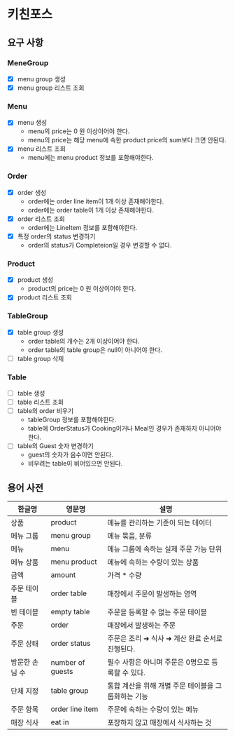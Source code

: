 # 키친포스

## 요구 사항
### MeneGroup
-[x]  menu group 생성
-[x]  menu group 리스트 조회

### Menu
-[x]  menu 생성
   * menu의 price는 0 원 이상이어야 한다.
   * menu의 price는 해당 menu에 속한 product price의 sum보다 크면 안된다.
-[x]  menu 리스트 조회
   * menu에는 menu product 정보를 포함해야한다.

### Order
-[x]  order 생성
   * order에는 order line item이 1개 이상 존재해야한다.
   * order에는 order table이 1개 이상 존재해야한다.
-[x]  order 리스트 조회
   * order에는 LineItem 정보를 포함해야한다.
-[x]  특정 order의 status 변경하기
   * order의 status가 Completeion일 경우 변경할 수 없다.

### Product
-[x]  product 생성
   * product의 price는 0 원 이상이어야 한다.
-[x]  product 리스트 조회

### TableGroup
-[x]  table group 생성
   * order table의 개수는 2개 이상이어야 한다.
   * order table의 table group은 null이 아니어야 한다.
-[ ]  table group 삭제

### Table
-[ ]  table 생성
-[ ]  table 리스트 조회
-[ ]  table의 order 비우기
   * tableGroup 정보를 포함해야한다.
   * table에 OrderStatus가 Cooking이거나 Meal인 경우가 존재하지 아니어야 한다.
-[ ]  table의 Guest 숫자 변경하기
   * guest의 숫자가 음수이면 안된다.
   * 비우려는 table이 비어있으면 안된다.



## 용어 사전

| 한글명 | 영문명 | 설명 |
| --- | --- | --- |
| 상품 | product | 메뉴를 관리하는 기준이 되는 데이터 |
| 메뉴 그룹 | menu group | 메뉴 묶음, 분류 |
| 메뉴 | menu | 메뉴 그룹에 속하는 실제 주문 가능 단위 |
| 메뉴 상품 | menu product | 메뉴에 속하는 수량이 있는 상품 |
| 금액 | amount | 가격 * 수량 |
| 주문 테이블 | order table | 매장에서 주문이 발생하는 영역 |
| 빈 테이블 | empty table | 주문을 등록할 수 없는 주문 테이블 |
| 주문 | order | 매장에서 발생하는 주문 |
| 주문 상태 | order status | 주문은 조리 ➜ 식사 ➜ 계산 완료 순서로 진행된다. |
| 방문한 손님 수 | number of guests | 필수 사항은 아니며 주문은 0명으로 등록할 수 있다. |
| 단체 지정 | table group | 통합 계산을 위해 개별 주문 테이블을 그룹화하는 기능 |
| 주문 항목 | order line item | 주문에 속하는 수량이 있는 메뉴 |
| 매장 식사 | eat in | 포장하지 않고 매장에서 식사하는 것 |


